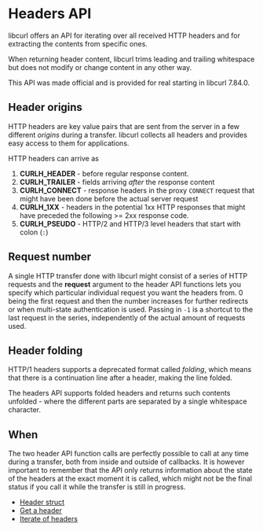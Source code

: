 # Headers API

libcurl offers an API for iterating over all received HTTP headers and for
extracting the contents from specific ones.

When returning header content, libcurl trims leading and trailing whitespace
but does not modify or change content in any other way.

This API was made official and is provided for real starting in libcurl
7.84.0.

## Header origins

HTTP headers are key value pairs that are sent from the server in a few
different *origins* during a transfer. libcurl collects all headers and
provides easy access to them for applications.

HTTP headers can arrive as

1. **CURLH_HEADER** - before regular response content.
2. **CURLH_TRAILER** - fields arriving *after* the response content
3. **CURLH_CONNECT** - response headers in the proxy `CONNECT` request that
   might have been done before the actual server request
4. **CURLH_1XX** - headers in the potential 1xx HTTP responses that might have
   preceded the following >= 2xx response code.
5. **CURLH_PSEUDO** - HTTP/2 and HTTP/3 level headers that start with colon
   (`:`)

## Request number

A single HTTP transfer done with libcurl might consist of a series of HTTP
requests and the **request** argument to the header API functions lets you
specify which particular individual request you want the headers from. 0 being
the first request and then the number increases for further redirects or when
multi-state authentication is used. Passing in `-1` is a shortcut to the last
request in the series, independently of the actual amount of requests used.

## Header folding

HTTP/1 headers supports a deprecated format called *folding*, which means that
there is a continuation line after a header, making the line folded.

The headers API supports folded headers and returns such contents unfolded -
where the different parts are separated by a single whitespace character.

## When

The two header API function calls are perfectly possible to call at any time
during a transfer, both from inside and outside of callbacks. It is however
important to remember that the API only returns information about the state of
the headers at the exact moment it is called, which might not be the final
status if you call it while the transfer is still in progress.

 - [Header struct](struct.md)
 - [Get a header](get.md)
 - [Iterate of headers](iterate.md)
